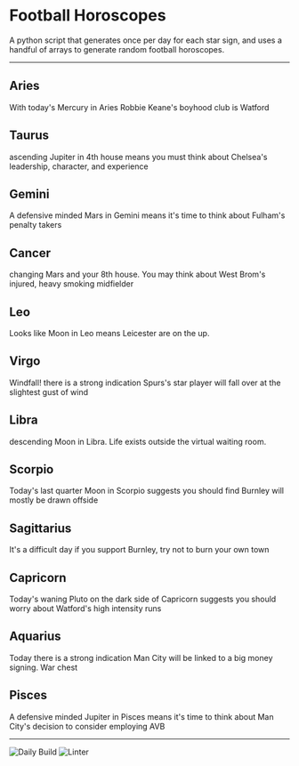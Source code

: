 # Football Horoscopes

A python script that generates once per day for each star sign, and uses a handful of arrays to generate random football horoscopes.

---

<!-- horoscopes_item starts -->
<h2>Aries</h2><p>With today's Mercury in Aries Robbie Keane's boyhood club is Watford</p><h2>Taurus</h2><p>ascending Jupiter in 4th house means you must think about Chelsea's leadership, character, and experience</p><h2>Gemini</h2><p>A defensive minded Mars in Gemini means it's time to think about Fulham's penalty takers</p><h2>Cancer</h2><p>changing Mars and your 8th house. You may think about West Brom's injured, heavy smoking midfielder</p><h2>Leo</h2><p>Looks like Moon in Leo means Leicester are on the up.</p><h2>Virgo</h2><p>Windfall! there is a strong indication Spurs's star player will fall over at the slightest gust of wind</p><h2>Libra</h2><p>descending Moon in Libra. Life exists outside the virtual waiting room.</p><h2>Scorpio</h2><p>Today's last quarter Moon in Scorpio suggests you should find Burnley will mostly be drawn offside</p><h2>Sagittarius</h2><p>It's a difficult day if you support Burnley, try not to burn your own town</p><h2>Capricorn</h2><p>Today's waning Pluto on the dark side of Capricorn suggests you should worry about Watford's high intensity runs</p><h2>Aquarius</h2><p>Today there is a strong indication Man City will be linked to a big money signing. War chest</p><h2>Pisces</h2><p>A defensive minded Jupiter in Pisces means it's time to think about Man City's decision to consider employing AVB</p>
<!-- horoscopes_item ends -->

---

![Daily Build](https://github.com/MatBenfield/horofootball.thechels.uk/workflows/Daily%20Build/badge.svg) ![Linter](https://github.com/MatBenfield/horofootball.thechels.uk/workflows/Linter/badge.svg)
